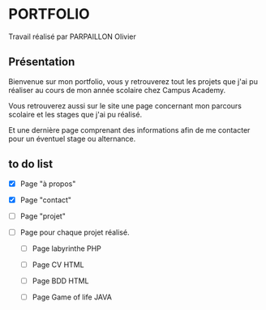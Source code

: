 # PORTFOLIO

Travail réalisé par PARPAILLON Olivier

## Présentation

Bienvenue sur mon portfolio, vous y retrouverez tout les projets que j'ai pu réaliser au cours de mon année scolaire chez Campus Academy.

Vous retrouverez aussi sur le site une page concernant mon parcours scolaire et les stages que j'ai pu réalisé.

Et une dernière page comprenant des informations afin de me contacter pour un éventuel stage ou alternance.

## to do list

- [x] Page "à propos"
- [x] Page "contact"
- [ ] Page "projet"

- [ ] Page pour chaque projet réalisé.
    - [ ] Page labyrinthe PHP
    - [ ] Page CV HTML
    - [ ] Page BDD HTML
    - [ ] Page Game of life JAVA



